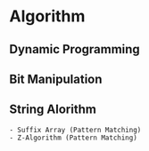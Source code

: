 # Algorithm

## Dynamic Programming


## Bit Manipulation


## String Alorithm
    - Suffix Array (Pattern Matching)
    - Z-Algorithm (Pattern Matching)

